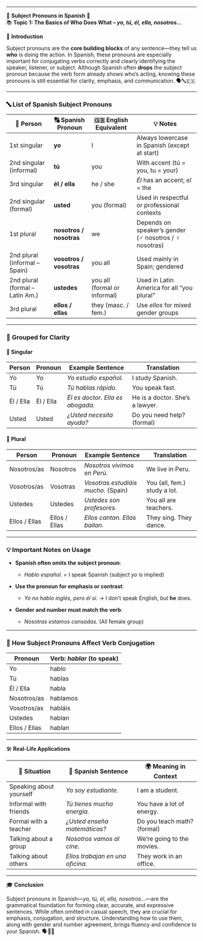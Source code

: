 
---
🌟 **Subject Pronouns in Spanish** 🌟  
📚 **Topic 1: The Basics of Who Does What – _yo, tú, él, ella, nosotros..._**

📘 **Introduction**

Subject pronouns are the **core building blocks** of any sentence—they tell us **who** is doing the action. In Spanish, these pronouns are especially important for conjugating verbs correctly and clearly identifying the speaker, listener, or subject. Although Spanish often **drops** the subject pronoun because the verb form already shows who’s acting, knowing these pronouns is still essential for clarity, emphasis, and communication. 🗣️🔤🇪🇸

---

### 🔤 **List of Spanish Subject Pronouns**

|👤 Person|🔠 Spanish Pronoun|🇬🇧 English Equivalent|💡 Notes|
|---|---|---|---|
|1st singular|**yo**|I|Always lowercase in Spanish (except at start)|
|2nd singular (informal)|**tú**|you|With accent (tú = you, tu = your)|
|3rd singular|**él / ella**|he / she|_Él_ has an accent; _el_ = the|
|2nd singular (formal)|**usted**|you (formal)|Used in respectful or professional contexts|
|1st plural|**nosotros / nosotras**|we|Depends on speaker’s gender (♂ nosotros / ♀ nosotras)|
|2nd plural (informal – Spain)|**vosotros / vosotras**|you all|Used mainly in Spain; gendered|
|2nd plural (formal – Latin Am.)|**ustedes**|you all (formal or informal)|Used in Latin America for all “you plural”|
|3rd plural|**ellos / ellas**|they (masc. / fem.)|Use _ellos_ for mixed gender groups|

---

### 📘 **Grouped for Clarity**

#### 👤 Singular

|Person|Pronoun|Example Sentence|Translation|
|---|---|---|---|
|Yo|Yo|_Yo estudio español._|I study Spanish.|
|Tú|Tú|_Tú hablas rápido._|You speak fast.|
|Él / Ella|Él / Ella|_Él es doctor. Ella es abogada._|He is a doctor. She’s a lawyer.|
|Usted|Usted|_¿Usted necesita ayuda?_|Do you need help? (formal)|

#### 👥 Plural

|Person|Pronoun|Example Sentence|Translation|
|---|---|---|---|
|Nosotros/as|Nosotros|_Nosotros vivimos en Perú._|We live in Peru.|
|Vosotros/as|Vosotras|_Vosotras estudiáis mucho._ (Spain)|You (all, fem.) study a lot.|
|Ustedes|Ustedes|_Ustedes son profesores._|You all are teachers.|
|Ellos / Ellas|Ellos / Ellas|_Ellos cantan. Ellas bailan._|They sing. They dance.|

---

### 💡 **Important Notes on Usage**

- **Spanish often omits the subject pronoun**:
    
    - _Hablo español._ = I speak Spanish (subject _yo_ is implied)
        
- **Use the pronoun for emphasis or contrast**:
    
    - _Yo no hablo inglés, pero él sí._ → I don’t speak English, but **he** does.
        
- **Gender and number must match the verb**:
    
    - _Nosotras estamos cansadas._ (All female group)
        

---

### 🧠 **How Subject Pronouns Affect Verb Conjugation**

|Pronoun|Verb: _hablar_ (to speak)|
|---|---|
|Yo|hablo|
|Tú|hablas|
|Él / Ella|habla|
|Nosotros/as|hablamos|
|Vosotros/as|habláis|
|Ustedes|hablan|
|Ellos / Ellas|hablan|

---

🛠️ **Real-Life Applications**

|🎯 Situation|💬 Spanish Sentence|🌍 Meaning in Context|
|---|---|---|
|Speaking about yourself|_Yo soy estudiante._|I am a student.|
|Informal with friends|_Tú tienes mucha energía._|You have a lot of energy.|
|Formal with a teacher|_¿Usted enseña matemáticas?_|Do you teach math? (formal)|
|Talking about a group|_Nosotros vamos al cine._|We’re going to the movies.|
|Talking about others|_Ellos trabajan en una oficina._|They work in an office.|

---

🎓 **Conclusion**

Subject pronouns in Spanish—_yo, tú, él, ella, nosotros..._—are the grammatical foundation for forming clear, accurate, and expressive sentences. While often omitted in casual speech, they are crucial for emphasis, conjugation, and structure. Understanding how to use them, along with gender and number agreement, brings fluency and confidence to your Spanish. 🗣️🧩✅
